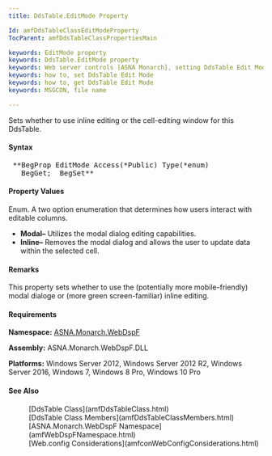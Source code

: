 ```yaml
---
title: DdsTable.EditMode Property

Id: amfDdsTableClassEditModeProperty
TocParent: amfDdsTableClassPropertiesMain

keywords: EditMode property
keywords: DdsTable.EditMode property
keywords: Web server controls [ASNA Monarch], setting DdsTable Edit Mode
keywords: how to, set DdsTable Edit Mode
keywords: how to, get DdsTable Edit Mode
keywords: MSGCON, file name

---
```


Sets whether to use inline editing or the cell-editing window for this DdsTable.

#### Syntax
<pre class="prettyprint"> **BegProp EditMode Access(*Public) Type(*enum)
   BegGet;  BegSet** </pre>

#### Property Values
Enum. A two option enumeration that determines how users interact with editable columns.

- **Modal&#8211;**  Utilizes the modal dialog editing capabilities.
- **Inline&#8211;**  Removes the modal dialog and allows the user to update data 
			within the selected cell.

#### Remarks
This property sets whether to use the (potentially more mobile-friendly) modal dialoge or (more green screen-familiar) inline editing.

#### Requirements
**Namespace:** [ASNA.Monarch.WebDspF](amfWebDspFNamespace.html)

**Assembly:** ASNA.Monarch.WebDspF.DLL

**Platforms:** Windows Server 2012, Windows Server 2012 R2, Windows Server 2016, Windows 7, Windows 8 Pro, Windows 10 Pro

#### See Also
<dl>
        <dd>[DdsTable Class](amfDdsTableClass.html)</dd>
        <dd>[DdsTable Class Members](amfDdsTableClassMembers.html)</dd>
        <dd>[ASNA.Monarch.WebDspF Namespace](amfWebDspFNamespace.html)</dd>
        <dd>[Web.config Considerations](amfconWebConfigConsiderations.html)</dd>
</dl>


